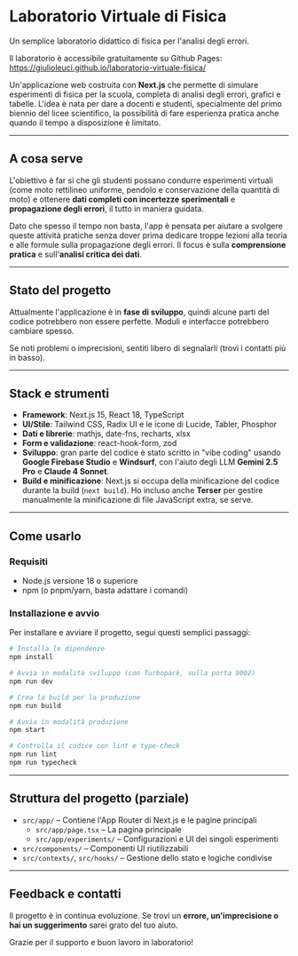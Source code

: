 # Laboratorio Virtuale di Fisica

Un semplice laboratorio didattico di fisica per l'analisi degli errori.

Il laboratorio è accessibile gratuitamente su Github Pages: https://giulioleuci.github.io/laboratorio-virtuale-fisica/

Un'applicazione web costruita con **Next.js** che permette di simulare esperimenti di fisica per la scuola, completa di analisi degli errori, grafici e tabelle. L'idea è nata per dare a docenti e studenti, specialmente del primo biennio del licee scientifico, la possibilità di fare esperienza pratica anche quando il tempo a disposizione è limitato.

-----

## A cosa serve

L'obiettivo è far sì che gli studenti possano condurre esperimenti virtuali (come moto rettilineo uniforme, pendolo e conservazione della quantità di moto) e ottenere **dati completi con incertezze sperimentali** e **propagazione degli errori**, il tutto in maniera guidata.

Dato che spesso il tempo non basta, l'app è pensata per aiutare a svolgere queste attività pratiche senza dover prima dedicare troppe lezioni alla teoria e alle formule sulla propagazione degli errori. Il focus è sulla **comprensione pratica** e sull'**analisi critica dei dati**.

-----

## Stato del progetto

Attualmente l'applicazione è in **fase di sviluppo**, quindi alcune parti del codice potrebbero non essere perfette. Moduli e interfacce potrebbero cambiare spesso.

Se noti problemi o imprecisioni, sentiti libero di segnalarli (trovi i contatti più in basso).

-----

## Stack e strumenti

  * **Framework**: Next.js 15, React 18, TypeScript
  * **UI/Stile**: Tailwind CSS, Radix UI e le icone di Lucide, Tabler, Phosphor
  * **Dati e librerie**: mathjs, date-fns, recharts, xlsx
  * **Form e validazione**: react-hook-form, zod
  * **Sviluppo**: gran parte del codice è stato scritto in "vibe coding" usando **Google Firebase Studio** e **Windsurf**, con l'aiuto degli LLM **Gemini 2.5 Pro** e **Claude 4 Sonnet**.
  * **Build e minificazione**: Next.js si occupa della minificazione del codice durante la build (`next build`). Ho incluso anche **Terser** per gestire manualmente la minificazione di file JavaScript extra, se serve.

-----

## Come usarlo

### Requisiti

  * Node.js versione 18 o superiore
  * npm (o pnpm/yarn, basta adattare i comandi)

### Installazione e avvio

Per installare e avviare il progetto, segui questi semplici passaggi:

```bash
# Installa le dipendenze
npm install

# Avvia in modalità sviluppo (con Turbopack, sulla porta 9002)
npm run dev

# Crea la build per la produzione
npm run build

# Avvia in modalità produzione
npm start

# Controlla il codice con lint e type-check
npm run lint
npm run typecheck
```

-----

## Struttura del progetto (parziale)

  * `src/app/` – Contiene l'App Router di Next.js e le pagine principali
      * `src/app/page.tsx` – La pagina principale
      * `src/app/experiments/` – Configurazioni e UI dei singoli esperimenti
  * `src/components/` – Componenti UI riutilizzabili
  * `src/contexts/`, `src/hooks/` – Gestione dello stato e logiche condivise

-----

## Feedback e contatti

Il progetto è in continua evoluzione. Se trovi un **errore, un'imprecisione o hai un suggerimento** sarei grato del tuo aiuto.

Grazie per il supporto e buon lavoro in laboratorio!
